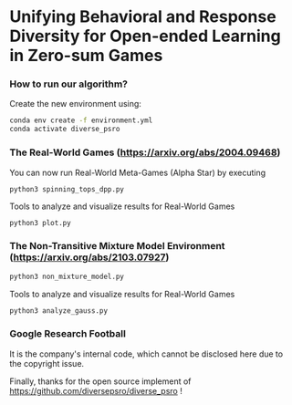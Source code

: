 # Unifying Behavioral and Response Diversity for Open-ended Learning in Zero-sum Games  

### How to run our algorithm?

Create the new environment using:

```bash
conda env create -f environment.yml
conda activate diverse_psro
```

### The Real-World Games (https://arxiv.org/abs/2004.09468)

You can now run Real-World Meta-Games (Alpha Star) by executing

```bash
python3 spinning_tops_dpp.py
```

Tools to analyze and visualize results for Real-World Games

```
python3 plot.py
```

### The Non-Transitive Mixture Model Environment (https://arxiv.org/abs/2103.07927)

```bash
python3 non_mixture_model.py
```

Tools to analyze and visualize results for Real-World Games

```bash
python3 analyze_gauss.py
```

### Google Research Football

It is the company's internal code, which cannot be disclosed here due to the copyright issue.

Finally, thanks for the open source implement of https://github.com/diversepsro/diverse_psro !
